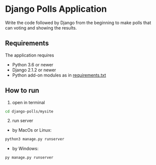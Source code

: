 # Django Polls Application
Write the code followed by Django from the beginning to make polls that can voting and showing the results.

## Requirements

 The application requires
 * Python 3.6 or newer
 * Django 2.1.2 or newer
 * Python add-on modules as in [requirements.txt](requirements.txt)
 
## How to run

1. open in terminal
```bash
cd django-polls/mysite
```

2. run server 
- by MacOs or Linux:
```bash
python3 manage.py runserver
```

- by Windows:
```bash
py manage.py runserver
```


